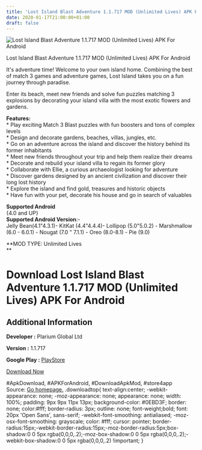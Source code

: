 ```yaml
---
title: 'Lost Island Blast Adventure 1.1.717 MOD (Unlimited Lives) APK For Android'
date: 2020-01-17T21:00:00+01:00
draft: false
---
```


![Lost Island Blast Adventure 1.1.717 MOD (Unlimited Lives) APK For Android](https://i0.wp.com/apkhome.net/wp-content/uploads/2020/01/Lost-Island-Blast-Adventure-1.1.717-MOD-Unlimited-Lives.jpg "Lost Island Blast Adventure 1.1.717 MOD (Unlimited Lives) APK For Android")

  

Lost Island Blast Adventure 1.1.717 MOD (Unlimited Lives) APK For Android

It's adventure time! Welcome to your own island home. Combining the best of match 3 games and adventure games, Lost Island takes you on a fun journey through paradise.

Enter its beach, meet new friends and solve fun puzzles matching 3 explosions by decorating your island villa with the most exotic flowers and gardens.

**Features:**  
\* Play exciting Match 3 Blast puzzles with fun boosters and tons of complex levels  
\* Design and decorate gardens, beaches, villas, jungles, etc.  
\* Go on an adventure across the island and discover the history behind its former inhabitants  
\* Meet new friends throughout your trip and help them realize their dreams  
\* Decorate and rebuild your island villa to regain its former glory  
\* Collaborate with Ellie, a curious archaeologist looking for adventure  
\* Discover gardens designed by an ancient civilization and discover their long lost history  
\* Explore the island and find gold, treasures and historic objects  
\* Have fun with your pet, decorate his house and go in search of valuables

**Supported Android**  
{4.0 and UP}  
**Supported Android Version**:-  
Jelly Bean(4.1"4.3.1)- KitKat (4.4"4.4.4)- Lollipop (5.0"5.0.2) - Marshmallow (6.0 - 6.0.1) - Nougat (7.0 " 7.1.1) - Oreo (8.0-8.1) - Pie (9.0)

**MOD TYPE: Unlimited Lives  
**

Download Lost Island Blast Adventure 1.1.717 MOD (Unlimited Lives) APK For Android
==================================================================================

Additional Information
----------------------

**Developer :** Plarium Global Ltd

**Version :** 1.1.717

**Google Play :** [PlayStore](https://play.google.com/store/apps/details?id=com.plarium.blast)

  

[Download Now](https://store4app.co/post/lost-island-blast-adventure-1-1-717-mod-unlimited-lives-apk-for-android_1579290506)

  
#ApkDownload, #APKForAndroid, #DownloadApkMod, #store4app  
Source: [Go homepage.](https://store4app.co/post/lost-island-blast-adventure-1-1-717-mod-unlimited-lives-apk-for-android_1579290506) .downloadtop{ text-align:center; -webkit-appearance: none; -moz-appearance: none; appearance: none; width: 100%; padding: 9px 9px 11px 13px; background-color: #0EBD3F; border: none; color:#fff; border-radius: 3px; outline: none; font-weight;bold; font: 20px 'Open Sans', sans-serif; -webkit-font-smoothing: antialiased; -moz-osx-font-smoothing: grayscale; color: #fff; cursor: pointer; border-radius:15px;-webkit-border-radius:15px;-moz-border-radius:5px;box-shadow:0 0 5px rgba(0,0,0,.2);-moz-box-shadow:0 0 5px rgba(0,0,0,.2);-webkit-box-shadow:0 0 5px rgba(0,0,0,.2) !important; }
